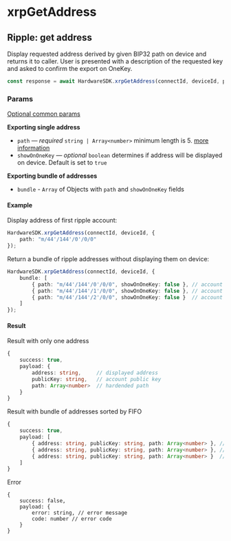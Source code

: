 # xrpGetAddress

## Ripple: get address

Display requested address derived by given BIP32 path on device and returns it to caller. User is presented with a description of the requested key and asked to confirm the export on OneKey.

```typescript
const response = await HardwareSDK.xrpGetAddress(connectId, deviceId, params)
```

### Params

[Optional common params](../../common-params.md)

**Exporting single address**

* `path` — _required_ `string | Array<number>`  minimum length is 5. [more information](../../path-params.md)
* `showOnOneKey` — _optional_ `boolean` determines if address will be displayed on device. Default is set to `true`

**Exporting bundle of addresses**

* `bundle` - `Array` of Objects with `path` and `showOnOneKey` fields

#### Example

Display address of first ripple account:

```typescript
HardwareSDK.xrpGetAddress(connectId, deviceId, {
    path: "m/44'/144'/0'/0/0"
});
```

Return a bundle of ripple addresses without displaying them on device:

```typescript
HardwareSDK.xrpGetAddress(connectId, deviceId, {
    bundle: [
        { path: "m/44'/144'/0'/0/0", showOnOneKey: false }, // account 1
        { path: "m/44'/144'/1'/0/0", showOnOneKey: false }, // account 2
        { path: "m/44'/144'/2'/0/0", showOnOneKey: false }  // account 3
    ]
});
```

#### Result

Result with only one address

```typescript
{
    success: true,
    payload: {
        address: string,     // displayed address
        publicKey: string,   // account public key
        path: Array<number>  // hardended path
    }
}
```

Result with bundle of addresses sorted by FIFO

```typescript
{
    success: true,
    payload: [
        { address: string, publicKey: string, path: Array<number> }, // account 1
        { address: string, publicKey: string, path: Array<number> }, // account 2
        { address: string, publicKey: string, path: Array<number> }  // account 3
    ]
}
```

Error

```
{
    success: false,
    payload: {
        error: string, // error message
        code: number // error code
    }
}
```

